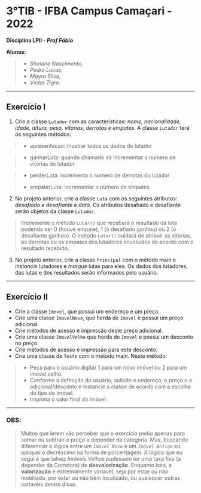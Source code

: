 # 3°TIB - IFBA Campus Camaçari - 2022
**Disciplina LPII - _Prof Fábio_**
 
**Alunos:**
> - _Shaiane Nascimento,_
> - _Pedro Lucas,_    
> - _Mayra Silva,_
> - _Víctor Tigre._

*** 
## Exercício I
1. Crie a classe `Lutador` com as características: *nome, nacionalidade, idade, altura, peso, vitorias, derrotas e empates*. A classe `Lutador` terá os seguintes métodos:

> - apresentacao: mostrar todos os dados do lutador

> - ganharLuta: quando chamado irá incrementar o número de vitórias do lutador

> - perderLuta: incrementa o número de derrotas do lutador

> - empatarLuta: incrementar o número de empates

2. No projeto anterior, crie a classe `Luta` com os seguintes atributos: *desafiado e  desafiante e data.* Os atributos desafiado e desafiante serão objetos da classe `Lutador`.
> Implemente o método `Lutar()` que receberá o resultado da luta podendo ser 0 (houve empate), 1 (o desafiado ganhou) ou 2 (o desafiante ganhou).
> O método `Lutar()` cuidará de atribuir as vitórias, as derrotas ou os empates dos lutadores envolvidos de acordo com o resultado recebido.


3. No projeto anterior, crie a classe `Principal` com o método main e *instancie* lutadores e *marque* lutas para eles. Os dados dos lutadores, das lutas e dos resultados serão informados pelo usuário.

--- 

## Exercício II
- Crie a classe `Imovel`, que possui um endereço e um preço.
- Crie uma classe `ImovelNovo`, que herda de `Imovel` e possui um preço adicional.
- Crie métodos de acesso e impressão deste preço adicional.
- Crie uma classe `ImovelVelho` que herda de `Imovel` e possui um desconto no preço.
- Crie métodos de acesso e impressão para este desconto.
- Crie uma classe de `Teste` com o método main.
Neste método:
> - Peça para o usuário digitar 1 para um novo imóvel ou 2 para um imóvel velho.
> - Conforme a definição do usuário, solicite o endereço, o preço e o adicional/desconto e instancie a classe de acordo com a escolha do tipo de imóvel.
> - Imprima o valor final do imóvel.

---
### OBS:
> Muitos que lerem vão perceber que o exercício pediu apenas para somar ou subtrair o preço a depender da categoria. Mas, buscando diferenciar a lógica entre um *`Imóvel Novo`* e um *`Imóvel Antigo`* eu apliquei o decréscimo na forma de porcentagem.
> A lógica que eu segui é que talvez *Imóveis Velhos* pudessem ter uma taxa fixa (a depender da Corretora) de **desvalorização**. Enquanto isso, a **valorização** é extremamente variável, seja por estar ou não mobiliado, por estar ou não bem localizado, ou quaisquer outras variavéis dentro disso.   